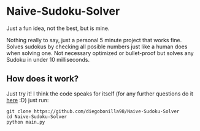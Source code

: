 # Naive-Sudoku-Solver
Just a fun idea, not the best, but is mine.


Nothing really to say, just a personal 5 minute project that works fine. Solves sudokus by checking all posible numbers just like a human does when solving one.
Not necessary optimized or bullet-proof but solves any Sudoku in under 10 milliseconds.

## How does it work?
Just try it! I think the code speaks for itself (for any further questions do it [here](https://www.linkedin.com/in/diego-bonilla-salvador/) :D) just run:
```shell
git clone https://github.com/diegobonilla98/Naive-Sudoku-Solver
cd Naive-Sudoku-Solver
python main.py
```

